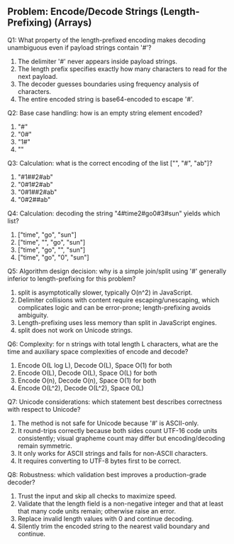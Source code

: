 ## Problem: Encode/Decode Strings (Length-Prefixing) (Arrays)

Q1: What property of the length-prefixed encoding makes decoding unambiguous even if payload strings contain '#'? 
1. The delimiter '#' never appears inside payload strings.
2. The length prefix specifies exactly how many characters to read for the next payload.
3. The decoder guesses boundaries using frequency analysis of characters.
4. The entire encoded string is base64-encoded to escape '#'.

Q2: Base case handling: how is an empty string element encoded?
1. "#"
2. "0#"
3. "1#"
4. ""

Q3: Calculation: what is the correct encoding of the list ["", "#", "ab"]?
1. "#1##2#ab"
2. "0#1#2#ab"
3. "0#1##2#ab"
4. "0#2##ab"

Q4: Calculation: decoding the string "4#time2#go0#3#sun" yields which list?
1. ["time", "go", "sun"]
2. ["time", "", "go", "sun"]
3. ["time", "go", "", "sun"]
4. ["time", "go", "0", "sun"]

Q5: Algorithm design decision: why is a simple join/split using '#' generally inferior to length-prefixing for this problem?
1. split is asymptotically slower, typically O(n^2) in JavaScript.
2. Delimiter collisions with content require escaping/unescaping, which complicates logic and can be error-prone; length-prefixing avoids ambiguity.
3. Length-prefixing uses less memory than split in JavaScript engines.
4. split does not work on Unicode strings.

Q6: Complexity: for n strings with total length L characters, what are the time and auxiliary space complexities of encode and decode?
1. Encode O(L log L), Decode O(L), Space O(1) for both
2. Encode O(L), Decode O(L), Space O(L) for both
3. Encode O(n), Decode O(n), Space O(1) for both
4. Encode O(L^2), Decode O(L^2), Space O(L)

Q7: Unicode considerations: which statement best describes correctness with respect to Unicode?
1. The method is not safe for Unicode because '#' is ASCII-only.
2. It round-trips correctly because both sides count UTF-16 code units consistently; visual grapheme count may differ but encoding/decoding remain symmetric.
3. It only works for ASCII strings and fails for non-ASCII characters.
4. It requires converting to UTF-8 bytes first to be correct.

Q8: Robustness: which validation best improves a production-grade decoder?
1. Trust the input and skip all checks to maximize speed.
2. Validate that the length field is a non-negative integer and that at least that many code units remain; otherwise raise an error.
3. Replace invalid length values with 0 and continue decoding.
4. Silently trim the encoded string to the nearest valid boundary and continue.


